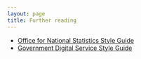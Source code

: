 ```yaml
---
layout: page
title: Further reading
---
```


* [Office for National Statistics Style Guide](https://style.ons.gov.uk)
* [Government Digital Service Style Guide](https://www.gov.uk/guidance/style-guide)